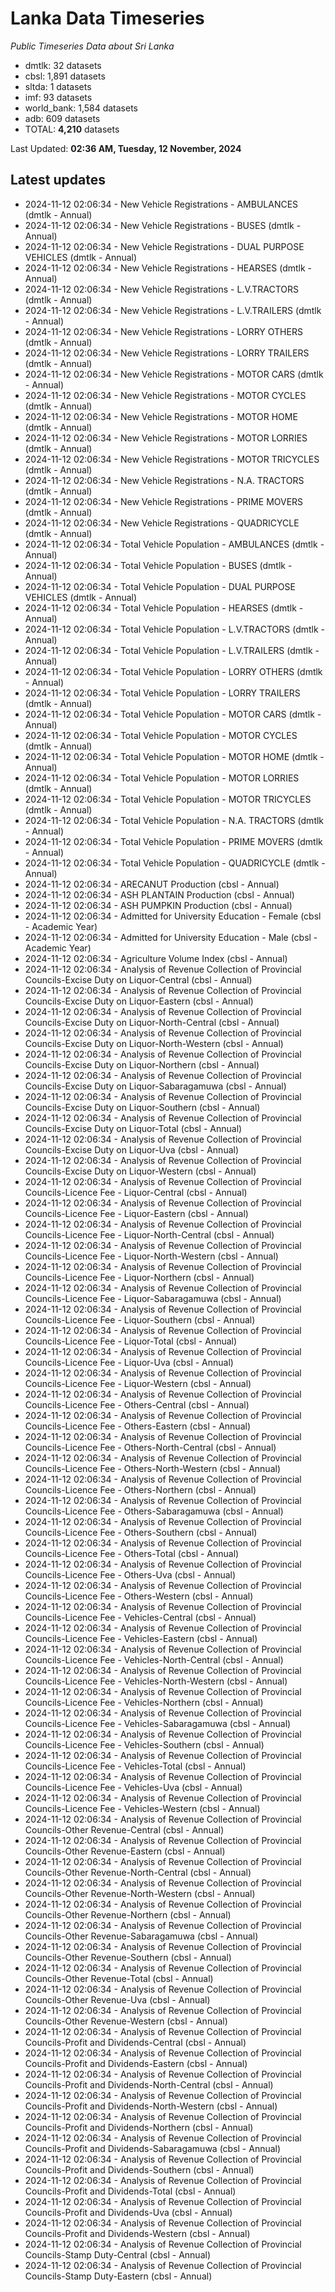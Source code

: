 # Lanka Data Timeseries
*Public Timeseries Data about Sri Lanka*

* dmtlk: 32 datasets
* cbsl: 1,891 datasets
* sltda: 1 datasets
* imf: 93 datasets
* world_bank: 1,584 datasets
* adb: 609 datasets
* TOTAL: **4,210** datasets

Last Updated: **02:36 AM, Tuesday, 12 November, 2024**

## Latest updates

* 2024-11-12 02:06:34 - New Vehicle Registrations - AMBULANCES (dmtlk - Annual)
* 2024-11-12 02:06:34 - New Vehicle Registrations - BUSES (dmtlk - Annual)
* 2024-11-12 02:06:34 - New Vehicle Registrations - DUAL PURPOSE VEHICLES (dmtlk - Annual)
* 2024-11-12 02:06:34 - New Vehicle Registrations - HEARSES (dmtlk - Annual)
* 2024-11-12 02:06:34 - New Vehicle Registrations - L.V.TRACTORS (dmtlk - Annual)
* 2024-11-12 02:06:34 - New Vehicle Registrations - L.V.TRAILERS (dmtlk - Annual)
* 2024-11-12 02:06:34 - New Vehicle Registrations - LORRY OTHERS (dmtlk - Annual)
* 2024-11-12 02:06:34 - New Vehicle Registrations - LORRY TRAILERS (dmtlk - Annual)
* 2024-11-12 02:06:34 - New Vehicle Registrations - MOTOR CARS (dmtlk - Annual)
* 2024-11-12 02:06:34 - New Vehicle Registrations - MOTOR CYCLES (dmtlk - Annual)
* 2024-11-12 02:06:34 - New Vehicle Registrations - MOTOR HOME (dmtlk - Annual)
* 2024-11-12 02:06:34 - New Vehicle Registrations - MOTOR LORRIES (dmtlk - Annual)
* 2024-11-12 02:06:34 - New Vehicle Registrations - MOTOR TRICYCLES (dmtlk - Annual)
* 2024-11-12 02:06:34 - New Vehicle Registrations - N.A. TRACTORS (dmtlk - Annual)
* 2024-11-12 02:06:34 - New Vehicle Registrations - PRIME MOVERS (dmtlk - Annual)
* 2024-11-12 02:06:34 - New Vehicle Registrations - QUADRICYCLE (dmtlk - Annual)
* 2024-11-12 02:06:34 - Total Vehicle Population - AMBULANCES (dmtlk - Annual)
* 2024-11-12 02:06:34 - Total Vehicle Population - BUSES (dmtlk - Annual)
* 2024-11-12 02:06:34 - Total Vehicle Population - DUAL PURPOSE VEHICLES (dmtlk - Annual)
* 2024-11-12 02:06:34 - Total Vehicle Population - HEARSES (dmtlk - Annual)
* 2024-11-12 02:06:34 - Total Vehicle Population - L.V.TRACTORS (dmtlk - Annual)
* 2024-11-12 02:06:34 - Total Vehicle Population - L.V.TRAILERS (dmtlk - Annual)
* 2024-11-12 02:06:34 - Total Vehicle Population - LORRY OTHERS (dmtlk - Annual)
* 2024-11-12 02:06:34 - Total Vehicle Population - LORRY TRAILERS (dmtlk - Annual)
* 2024-11-12 02:06:34 - Total Vehicle Population - MOTOR CARS (dmtlk - Annual)
* 2024-11-12 02:06:34 - Total Vehicle Population - MOTOR CYCLES (dmtlk - Annual)
* 2024-11-12 02:06:34 - Total Vehicle Population - MOTOR HOME (dmtlk - Annual)
* 2024-11-12 02:06:34 - Total Vehicle Population - MOTOR LORRIES (dmtlk - Annual)
* 2024-11-12 02:06:34 - Total Vehicle Population - MOTOR TRICYCLES (dmtlk - Annual)
* 2024-11-12 02:06:34 - Total Vehicle Population - N.A. TRACTORS (dmtlk - Annual)
* 2024-11-12 02:06:34 - Total Vehicle Population - PRIME MOVERS (dmtlk - Annual)
* 2024-11-12 02:06:34 - Total Vehicle Population - QUADRICYCLE (dmtlk - Annual)
* 2024-11-12 02:06:34 - ARECANUT Production (cbsl - Annual)
* 2024-11-12 02:06:34 - ASH PLANTAIN Production (cbsl - Annual)
* 2024-11-12 02:06:34 - ASH PUMPKIN Production (cbsl - Annual)
* 2024-11-12 02:06:34 - Admitted for University Education - Female (cbsl - Academic Year)
* 2024-11-12 02:06:34 - Admitted for University Education - Male (cbsl - Academic Year)
* 2024-11-12 02:06:34 - Agriculture Volume Index (cbsl - Annual)
* 2024-11-12 02:06:34 - Analysis of Revenue Collection of Provincial Councils-Excise Duty on Liquor-Central (cbsl - Annual)
* 2024-11-12 02:06:34 - Analysis of Revenue Collection of Provincial Councils-Excise Duty on Liquor-Eastern (cbsl - Annual)
* 2024-11-12 02:06:34 - Analysis of Revenue Collection of Provincial Councils-Excise Duty on Liquor-North-Central (cbsl - Annual)
* 2024-11-12 02:06:34 - Analysis of Revenue Collection of Provincial Councils-Excise Duty on Liquor-North-Western (cbsl - Annual)
* 2024-11-12 02:06:34 - Analysis of Revenue Collection of Provincial Councils-Excise Duty on Liquor-Northern (cbsl - Annual)
* 2024-11-12 02:06:34 - Analysis of Revenue Collection of Provincial Councils-Excise Duty on Liquor-Sabaragamuwa (cbsl - Annual)
* 2024-11-12 02:06:34 - Analysis of Revenue Collection of Provincial Councils-Excise Duty on Liquor-Southern (cbsl - Annual)
* 2024-11-12 02:06:34 - Analysis of Revenue Collection of Provincial Councils-Excise Duty on Liquor-Total (cbsl - Annual)
* 2024-11-12 02:06:34 - Analysis of Revenue Collection of Provincial Councils-Excise Duty on Liquor-Uva (cbsl - Annual)
* 2024-11-12 02:06:34 - Analysis of Revenue Collection of Provincial Councils-Excise Duty on Liquor-Western (cbsl - Annual)
* 2024-11-12 02:06:34 - Analysis of Revenue Collection of Provincial Councils-Licence Fee - Liquor-Central (cbsl - Annual)
* 2024-11-12 02:06:34 - Analysis of Revenue Collection of Provincial Councils-Licence Fee - Liquor-Eastern (cbsl - Annual)
* 2024-11-12 02:06:34 - Analysis of Revenue Collection of Provincial Councils-Licence Fee - Liquor-North-Central (cbsl - Annual)
* 2024-11-12 02:06:34 - Analysis of Revenue Collection of Provincial Councils-Licence Fee - Liquor-North-Western (cbsl - Annual)
* 2024-11-12 02:06:34 - Analysis of Revenue Collection of Provincial Councils-Licence Fee - Liquor-Northern (cbsl - Annual)
* 2024-11-12 02:06:34 - Analysis of Revenue Collection of Provincial Councils-Licence Fee - Liquor-Sabaragamuwa (cbsl - Annual)
* 2024-11-12 02:06:34 - Analysis of Revenue Collection of Provincial Councils-Licence Fee - Liquor-Southern (cbsl - Annual)
* 2024-11-12 02:06:34 - Analysis of Revenue Collection of Provincial Councils-Licence Fee - Liquor-Total (cbsl - Annual)
* 2024-11-12 02:06:34 - Analysis of Revenue Collection of Provincial Councils-Licence Fee - Liquor-Uva (cbsl - Annual)
* 2024-11-12 02:06:34 - Analysis of Revenue Collection of Provincial Councils-Licence Fee - Liquor-Western (cbsl - Annual)
* 2024-11-12 02:06:34 - Analysis of Revenue Collection of Provincial Councils-Licence Fee - Others-Central (cbsl - Annual)
* 2024-11-12 02:06:34 - Analysis of Revenue Collection of Provincial Councils-Licence Fee - Others-Eastern (cbsl - Annual)
* 2024-11-12 02:06:34 - Analysis of Revenue Collection of Provincial Councils-Licence Fee - Others-North-Central (cbsl - Annual)
* 2024-11-12 02:06:34 - Analysis of Revenue Collection of Provincial Councils-Licence Fee - Others-North-Western (cbsl - Annual)
* 2024-11-12 02:06:34 - Analysis of Revenue Collection of Provincial Councils-Licence Fee - Others-Northern (cbsl - Annual)
* 2024-11-12 02:06:34 - Analysis of Revenue Collection of Provincial Councils-Licence Fee - Others-Sabaragamuwa (cbsl - Annual)
* 2024-11-12 02:06:34 - Analysis of Revenue Collection of Provincial Councils-Licence Fee - Others-Southern (cbsl - Annual)
* 2024-11-12 02:06:34 - Analysis of Revenue Collection of Provincial Councils-Licence Fee - Others-Total (cbsl - Annual)
* 2024-11-12 02:06:34 - Analysis of Revenue Collection of Provincial Councils-Licence Fee - Others-Uva (cbsl - Annual)
* 2024-11-12 02:06:34 - Analysis of Revenue Collection of Provincial Councils-Licence Fee - Others-Western (cbsl - Annual)
* 2024-11-12 02:06:34 - Analysis of Revenue Collection of Provincial Councils-Licence Fee - Vehicles-Central (cbsl - Annual)
* 2024-11-12 02:06:34 - Analysis of Revenue Collection of Provincial Councils-Licence Fee - Vehicles-Eastern (cbsl - Annual)
* 2024-11-12 02:06:34 - Analysis of Revenue Collection of Provincial Councils-Licence Fee - Vehicles-North-Central (cbsl - Annual)
* 2024-11-12 02:06:34 - Analysis of Revenue Collection of Provincial Councils-Licence Fee - Vehicles-North-Western (cbsl - Annual)
* 2024-11-12 02:06:34 - Analysis of Revenue Collection of Provincial Councils-Licence Fee - Vehicles-Northern (cbsl - Annual)
* 2024-11-12 02:06:34 - Analysis of Revenue Collection of Provincial Councils-Licence Fee - Vehicles-Sabaragamuwa (cbsl - Annual)
* 2024-11-12 02:06:34 - Analysis of Revenue Collection of Provincial Councils-Licence Fee - Vehicles-Southern (cbsl - Annual)
* 2024-11-12 02:06:34 - Analysis of Revenue Collection of Provincial Councils-Licence Fee - Vehicles-Total (cbsl - Annual)
* 2024-11-12 02:06:34 - Analysis of Revenue Collection of Provincial Councils-Licence Fee - Vehicles-Uva (cbsl - Annual)
* 2024-11-12 02:06:34 - Analysis of Revenue Collection of Provincial Councils-Licence Fee - Vehicles-Western (cbsl - Annual)
* 2024-11-12 02:06:34 - Analysis of Revenue Collection of Provincial Councils-Other Revenue-Central (cbsl - Annual)
* 2024-11-12 02:06:34 - Analysis of Revenue Collection of Provincial Councils-Other Revenue-Eastern (cbsl - Annual)
* 2024-11-12 02:06:34 - Analysis of Revenue Collection of Provincial Councils-Other Revenue-North-Central (cbsl - Annual)
* 2024-11-12 02:06:34 - Analysis of Revenue Collection of Provincial Councils-Other Revenue-North-Western (cbsl - Annual)
* 2024-11-12 02:06:34 - Analysis of Revenue Collection of Provincial Councils-Other Revenue-Northern (cbsl - Annual)
* 2024-11-12 02:06:34 - Analysis of Revenue Collection of Provincial Councils-Other Revenue-Sabaragamuwa (cbsl - Annual)
* 2024-11-12 02:06:34 - Analysis of Revenue Collection of Provincial Councils-Other Revenue-Southern (cbsl - Annual)
* 2024-11-12 02:06:34 - Analysis of Revenue Collection of Provincial Councils-Other Revenue-Total (cbsl - Annual)
* 2024-11-12 02:06:34 - Analysis of Revenue Collection of Provincial Councils-Other Revenue-Uva (cbsl - Annual)
* 2024-11-12 02:06:34 - Analysis of Revenue Collection of Provincial Councils-Other Revenue-Western (cbsl - Annual)
* 2024-11-12 02:06:34 - Analysis of Revenue Collection of Provincial Councils-Profit and Dividends-Central (cbsl - Annual)
* 2024-11-12 02:06:34 - Analysis of Revenue Collection of Provincial Councils-Profit and Dividends-Eastern (cbsl - Annual)
* 2024-11-12 02:06:34 - Analysis of Revenue Collection of Provincial Councils-Profit and Dividends-North-Central (cbsl - Annual)
* 2024-11-12 02:06:34 - Analysis of Revenue Collection of Provincial Councils-Profit and Dividends-North-Western (cbsl - Annual)
* 2024-11-12 02:06:34 - Analysis of Revenue Collection of Provincial Councils-Profit and Dividends-Northern (cbsl - Annual)
* 2024-11-12 02:06:34 - Analysis of Revenue Collection of Provincial Councils-Profit and Dividends-Sabaragamuwa (cbsl - Annual)
* 2024-11-12 02:06:34 - Analysis of Revenue Collection of Provincial Councils-Profit and Dividends-Southern (cbsl - Annual)
* 2024-11-12 02:06:34 - Analysis of Revenue Collection of Provincial Councils-Profit and Dividends-Total (cbsl - Annual)
* 2024-11-12 02:06:34 - Analysis of Revenue Collection of Provincial Councils-Profit and Dividends-Uva (cbsl - Annual)
* 2024-11-12 02:06:34 - Analysis of Revenue Collection of Provincial Councils-Profit and Dividends-Western (cbsl - Annual)
* 2024-11-12 02:06:34 - Analysis of Revenue Collection of Provincial Councils-Stamp Duty-Central (cbsl - Annual)
* 2024-11-12 02:06:34 - Analysis of Revenue Collection of Provincial Councils-Stamp Duty-Eastern (cbsl - Annual)
